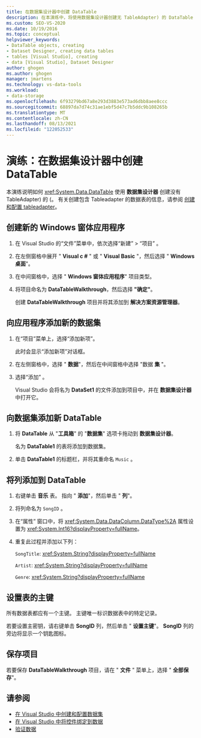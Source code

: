 ```yaml
---
title: 在数据集设计器中创建 DataTable
description: 在本演练中，将使用数据集设计器创建无 TableAdapter) 的 DataTable (。 创建新的 Windows 窗体应用程序，并向其添加新的数据集。
ms.custom: SEO-VS-2020
ms.date: 10/19/2016
ms.topic: conceptual
helpviewer_keywords:
- DataTable objects, creating
- Dataset Designer, creating data tables
- tables [Visual Studio], creating
- data [Visual Studio], Dataset Designer
author: ghogen
ms.author: ghogen
manager: jmartens
ms.technology: vs-data-tools
ms.workload:
- data-storage
ms.openlocfilehash: 6f93279bd67a8e293d3883e573ad6dbb8aee8ccc
ms.sourcegitcommit: 68897da7d74c31ae1ebf5d47c7b5ddc9b108265b
ms.translationtype: MT
ms.contentlocale: zh-CN
ms.lasthandoff: 08/13/2021
ms.locfileid: "122052533"
---
```

# <a name="walkthrough-create-a-datatable-in-the-dataset-designer"></a>演练：在数据集设计器中创建 DataTable

本演练说明如何 <xref:System.Data.DataTable> 使用 **数据集设计器** 创建没有 TableAdapter) 的 (。 有关创建包含 Tableadapter 的数据表的信息，请参阅 [创建和配置 tableadapter](../data-tools/create-and-configure-tableadapters.md)。

## <a name="create-a-new-windows-forms-application"></a>创建新的 Windows 窗体应用程序

1. 在 Visual Studio 的“文件”菜单中，依次选择“新建” > “项目”    。

2. 在左侧窗格中展开 " **Visual c #** " 或 " **Visual Basic** "，然后选择 " **Windows 桌面**"。

3. 在中间窗格中，选择 " **Windows 窗体应用程序**" 项目类型。

4. 将项目命名为 **DataTableWalkthrough**，然后选择 **"确定"**。

     创建 **DataTableWalkthrough** 项目并将其添加到 **解决方案资源管理器**。

## <a name="add-a-new-dataset-to-the-application"></a>向应用程序添加新的数据集

1. 在“项目”菜单上，选择“添加新项”。

     此时会显示“添加新项”对话框。

2. 在左侧窗格中，选择 " **数据**"，然后在中间窗格中选择 "数据 **集** "。

3. 选择“添加”  。

     Visual Studio 会将名为 **DataSet1** 的文件添加到项目中，并在 **数据集设计器** 中打开它。

## <a name="add-a-new-datatable-to-the-dataset"></a>向数据集添加新 DataTable

1. 将 **DataTable** 从 "**工具箱**" 的 "**数据集**" 选项卡拖动到 **数据集设计器**。

     名为 **DataTable1** 的表将添加到数据集。

2. 单击 **DataTable1** 的标题栏，并将其重命名 `Music` 。

## <a name="add-columns-to-the-datatable"></a>将列添加到 DataTable

1. 右键单击 **音乐** 表。 指向 " **添加**"，然后单击 " **列**"。

2. 将列命名为 `SongID` 。

3. 在“属性”  窗口中，将 <xref:System.Data.DataColumn.DataType%2A> 属性设置为 <xref:System.Int16?displayProperty=fullName>。

4. 重复此过程并添加以下列：

     `SongTitle`: <xref:System.String?displayProperty=fullName>

     `Artist`: <xref:System.String?displayProperty=fullName>

     `Genre`: <xref:System.String?displayProperty=fullName>

## <a name="set-the-primary-key-for-the-table"></a>设置表的主键

所有数据表都应有一个主键。 主键唯一标识数据表中的特定记录。

若要设置主密钥，请右键单击 **SongID** 列，然后单击 " **设置主键**"。 **SongID** 列的旁边将显示一个钥匙图标。

## <a name="save-your-project"></a>保存项目

若要保存 **DataTableWalkthrough** 项目，请在 " **文件** " 菜单上，选择 " **全部保存**"。

## <a name="see-also"></a>请参阅

- [在 Visual Studio 中创建和配置数据集](../data-tools/create-and-configure-datasets-in-visual-studio.md)
- [在 Visual Studio 中将控件绑定到数据](../data-tools/bind-controls-to-data-in-visual-studio.md)
- [验证数据](../data-tools/validate-data-in-datasets.md)
